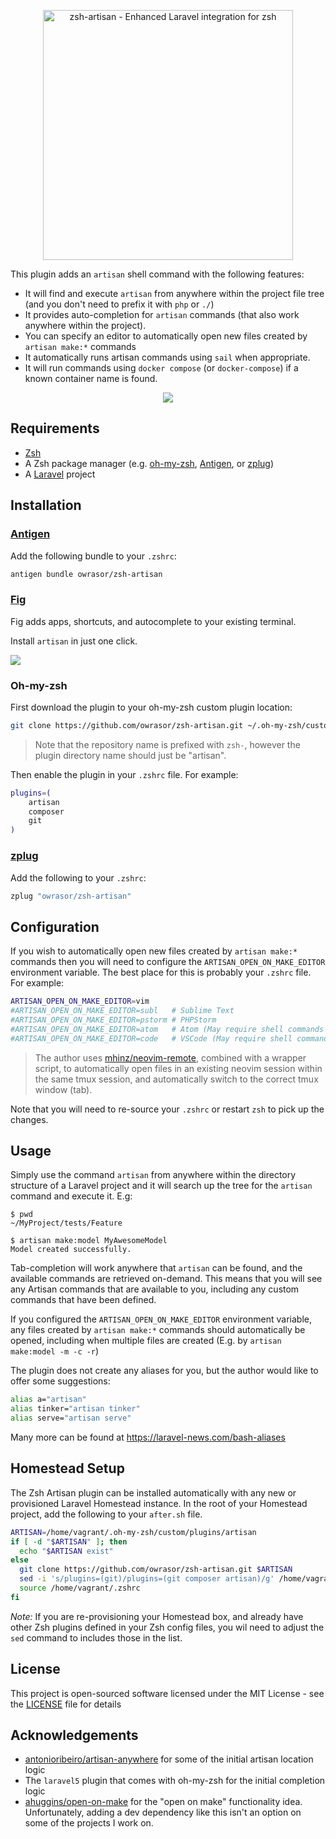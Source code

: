 <p align="center">
    <img src="https://owrasor.github.io/zsh-artisan/logo.svg?1" alt="zsh-artisan - Enhanced Laravel integration for zsh" width="400">
</p>

This plugin adds an `artisan` shell command with the following features:

* It will find and execute `artisan` from anywhere within the project file tree
  (and you don't need to prefix it with `php` or `./`)
* It provides auto-completion for `artisan` commands (that also work anywhere
  within the project).
* You can specify an editor to automatically open new files created by `artisan
  make:*` commands
* It automatically runs artisan commands using `sail` when appropriate.
* It will run commands using `docker compose` (or `docker-compose`) if a known container name is found.

<p align="center">
    <img src="https://owrasor.github.io/zsh-artisan/demo.svg?1">
</p>

## Requirements

* [Zsh](https://www.zsh.org/)
* A Zsh package manager (e.g. [oh-my-zsh](https://github.com/robbyrussell/oh-my-zsh), [Antigen](https://github.com/zsh-users/antigen), or [zplug](https://github.com/zplug/zplug))
* A [Laravel](https://laravel.com/) project

## Installation

### [Antigen](https://github.com/zsh-users/antigen)

Add the following bundle to your `.zshrc`:

```zsh
antigen bundle owrasor/zsh-artisan
```

### [Fig](https://fig.io)

Fig adds apps, shortcuts, and autocomplete to your existing terminal.

Install `artisan` in just one click.

<a href="https://fig.io/plugins/other/zsh-artisan_owrasor" target="_blank"><img src="https://fig.io/badges/install-with-fig.svg" /></a>

### Oh-my-zsh

First download the plugin to your oh-my-zsh custom plugin location:

```zsh
git clone https://github.com/owrasor/zsh-artisan.git ~/.oh-my-zsh/custom/plugins/artisan
```

> Note that the repository name is prefixed with `zsh-`, however the plugin
> directory name should just be "artisan".

Then enable the plugin in your `.zshrc` file. For example:

```zsh
plugins=(
    artisan
    composer
    git
)
```

### [zplug](https://github.com/zplug/zplug)

Add the following to your `.zshrc`:

```zsh
zplug "owrasor/zsh-artisan"
```

## Configuration

If you wish to automatically open new files created by `artisan make:*` commands
then you will need to configure the `ARTISAN_OPEN_ON_MAKE_EDITOR` environment
variable. The best place for this is probably your `.zshrc` file. For example:

```zsh
ARTISAN_OPEN_ON_MAKE_EDITOR=vim
#ARTISAN_OPEN_ON_MAKE_EDITOR=subl   # Sublime Text
#ARTISAN_OPEN_ON_MAKE_EDITOR=pstorm # PHPStorm
#ARTISAN_OPEN_ON_MAKE_EDITOR=atom   # Atom (May require shell commands to be enabled)
#ARTISAN_OPEN_ON_MAKE_EDITOR=code   # VSCode (May require shell commands to be enabled)
```

> The author uses [mhinz/neovim-remote](https://github.com/mhinz/neovim-remote),
combined with a wrapper script, to automatically open files in an existing neovim
session within the same tmux session, and automatically switch to the correct
tmux window (tab).

Note that you will need to re-source your `.zshrc` or restart `zsh` to pick up
the changes.

## Usage

Simply use the command `artisan` from anywhere within the directory structure of
a Laravel project and it will search up the tree for the `artisan` command and
execute it. E.g:

```zshrc
$ pwd
~/MyProject/tests/Feature

$ artisan make:model MyAwesomeModel
Model created successfully.
```

Tab-completion will work anywhere that `artisan` can be found, and the available
commands are retrieved on-demand. This means that you will see any Artisan
commands that are available to you, including any custom commands that have
been defined.

If you configured the `ARTISAN_OPEN_ON_MAKE_EDITOR` environment variable, any
files created by `artisan make:*` commands should automatically be opened,
including when multiple files are created (E.g. by `artisan make:model -m -c -r`)

The plugin does not create any aliases for you, but the author would like to
offer some suggestions:

```zsh
alias a="artisan"
alias tinker="artisan tinker"
alias serve="artisan serve"
```

Many more can be found at https://laravel-news.com/bash-aliases

## Homestead Setup

The Zsh Artisan plugin can be installed automatically with any new or provisioned Laravel Homestead instance. 
In the root of your Homestead project, add the following to your `after.sh` file. 
```bash
ARTISAN=/home/vagrant/.oh-my-zsh/custom/plugins/artisan
if [ -d "$ARTISAN" ]; then
  echo "$ARTISAN exist"
else
  git clone https://github.com/owrasor/zsh-artisan.git $ARTISAN
  sed -i 's/plugins=(git)/plugins=(git composer artisan)/g' /home/vagrant/.zshrc
  source /home/vagrant/.zshrc
fi
```
*Note:* If you are re-provisioning your Homestead box, and already have other Zsh plugins defined in your Zsh config files, you wil need to adjust the `sed` command to includes those in the list. 

## License

This project is open-sourced software licensed under the MIT License - see the
[LICENSE](LICENSE) file for details

## Acknowledgements

* [antonioribeiro/artisan-anywhere](https://github.com/antonioribeiro/artisan-anywhere)
  for some of the initial artisan location logic
* The `laravel5` plugin that comes with oh-my-zsh for the initial completion
  logic
* [ahuggins/open-on-make](https://github.com/ahuggins/open-on-make) for the
  "open on make" functionality idea. Unfortunately, adding a dev dependency like
  this isn't an option on some of the projects I work on.
